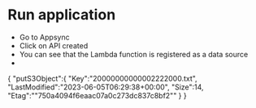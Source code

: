 # Run application
- Go to Appsync
- Click on API created
- You can see that the Lambda function is registered as a data source
- 

{
    "putS3Object":{
        "Key":"20000000000002222000.txt",
        "LastModified":"2023-06-05T06:29:38+00:00",
        "Size":14,
        "Etag":"\"750a4094f6eaac07a0c273dc837c8bf2\""
    }
}

